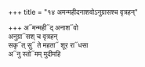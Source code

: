+++
title = "१४ अमन्महीदनाशवोऽनुग्रासश्च वृत्रहन्"

+++
अ᳓मन्मही᳓द् अनाश᳓वो  
अनुग्रा᳓सश् च वृत्रहन्  
सकृ᳓त् सु᳓ ते महता᳓ शूर रा᳓धसा  
अ᳓नु स्तो᳓मम् मुदीमहि